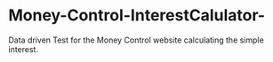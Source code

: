 # Money-Control-InterestCalulator-
Data driven Test for the Money Control website calculating the simple interest.
